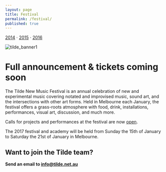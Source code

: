 ```yaml
---
layout: page
title: Festival
permalink: /festival/
published: true
---
```

[2014](/fest2014) ⋅ [2015](/fest2015) ⋅ [2016](/fest2016)

![tilde_banner1]({{site.baseurl}}/images/banner2.png)

# Full announcement & tickets coming soon

The Tilde New Music Festival is an annual celebration of new and experimental music covering notated and improvised music, sound art, and the intersections with other art forms. Held in Melbourne each January, the festival offers a grass-roots atmosphere with food, drink, installations, performances, visual art, discussion, and much more.

Calls for projects and performances at the festival are now [open](/calls).

The 2017 festival and academy will be held from Sunday the 15th of January to Saturday the 21st of January in Melbourne.

## Want to join the Tilde team?

**Send an email to [info@tilde.net.au](info@tilde.net.au)**
